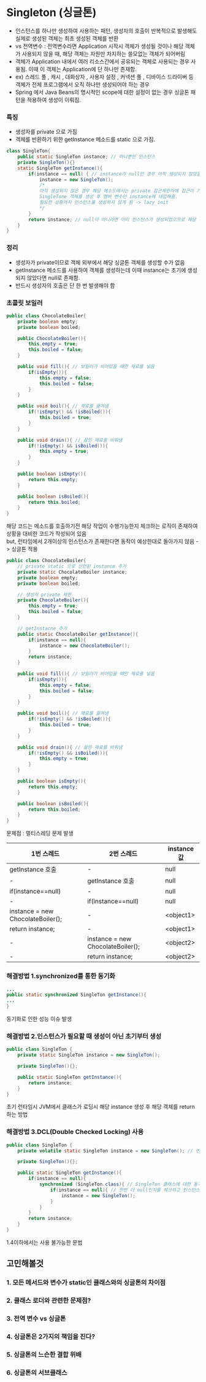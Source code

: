# Singleton (싱글톤)
- 인스턴스를 하나만 생성하여 사용하는 패턴, 생성자의 호출이 반복적으로 발생해도 실제로 생성된 객체는 최초 생성된 객체를 반환
- vs 전역변수 : 전역변수라면 Application 시작시 객체가 생성될 것이나 해당 객체가 사용되지 않을 때, 해당 객체는 자원만 차지하는 쓸모없는 객체가 되어버림
- 객체가 Application 내에서 여러 리소스간에서 공유되는 객체로 사용되는 경우 사용됨. 이때 이 객체는 Application에 단 하나만 존재함.
- ex) 스레드 풀 , 캐시 , 대화상자 , 사용자 설정 , 커넥션 풀 , 디바이스 드라이버 등 객체가 전체 프로그램에서 오직 하나만 생성되어야 하는 경우
- Spring 에서 Java Beans의 명시적인 scope에 대한 설정이 없는 경우 싱글톤 패턴을 적용하여 생성이 이뤄짐.

### 특징
- 생성자를 private 으로 가짐
- 객체를 반환하기 위한 getInstance 메소드를 static 으로 가짐.

```Java 
class SingleTon{
    public static SingleTon instance; // 하나뿐인 인스턴스
    private SingleTon(){}
    static SingleTon getInstance(){
        if(instance == null) { // instance가 null인 경우 아직 생성되지 않았음
            instance = new SingleTon();
            /*
            아직 생성되지 않은 경우 해당 메소드에서는 private 접근제한자에 접근이 가능하므로 생성자를 통해
            SingleTone 객체를 생성 후 멤버 변수인 instance에 대입해줌.
            필요한 상황까지 인스턴스를 생성하지 않게 됨 -> lazy init
            */
        }
        return instance; // null이 아니라면 이미 인스턴스가 생성되었으므로 해당 인스턴스를 반환
    }
}
```
### 정리
 - 생성자가 private이므로 객체 외부에서 해당 싱글톤 객체를 생성할 수가 없음
 - getInstance 메소드를 사용하여 객체를 생성하는데 이때 instance는 초기에 생성되지 않았다면 null로 존재함.
 - 반드시 생성자의 호출은 단 한 번 발생해야 함

### 초콜릿 보일러
``` Java
public class ChocolateBoiler{
    private boolean empty;
    private boolean boiled;

    public ChocolateBoiler(){
        this.empty = true;
        this.boiled = false;
    }

    public void fill(){ // 보일러가 비어있을 때만 재료를 넣음
        if(isEmpty()){
            this.empty = false;
            this.boiled = false;
        }
    }

    public void boil(){ // 재료를 끓여냄
        if(!isEmpty() && !isBoiled()){
            this.boiled = true;
        }
    }

    public void drain(){ // 끓인 재료를 비워냄
        if(!isEmpty() && isBoiled()){
            this.empty = true;
        }
    }

    public boolean isEmpty(){
        return this.empty;
    }

    public boolean isBoiled(){
        return this.boiled;
    }
}
```
해당 코드는 메소드를 호출하기전 해당 작업이 수행가능한지 체크하는 로직이 존재하여 상황을 대비한 코드가 작성되어 있음<br>
but, 런타임에서 2개이상의 인스턴스가 존재한다면 동작이 예상한대로 돌아가지 않음
-> 싱글톤 적용

``` Java
public class ChocolateBoiler{
    // private static 으로 선언된 instance 추가
    private static ChocolateBoiler instance;
    private boolean empty;
    private boolean boiled;

    // 생성자 private 제한
    private ChocolateBoiler(){
        this.empty = true;
        this.boiled = false;
    }

    // getInstacne 추가
    public static ChocolateBoiler getInstance(){
        if(instance == null){
            instance = new ChocolateBoiler();
        }
        return instance;
    }

    public void fill(){ // 보일러가 비어있을 때만 재료를 넣음
        if(isEmpty()){
            this.empty = false;
            this.boiled = false;
        }
    }

    public void boil(){ // 재료를 끓여냄
        if(!isEmpty() && !isBoiled()){
            this.boiled = true;
        }
    }

    public void drain(){ // 끓인 재료를 비워냄
        if(!isEmpty() && isBoiled()){
            this.empty = true;
        }
    }

    public boolean isEmpty(){
        return this.empty;
    }

    public boolean isBoiled(){
        return this.boiled;
    }
}

```

문제점 : 멀티스레딩 문제 발생<br>

|1번 스레드|2번 스레드|instance 값|
|---|---|---|
|getInstance 호출|-|null|
|-|getInstance 호출|null|
|if(instance==null)|-|null|
|-|if(instance==null)|null|
|instance = new ChocolateBoiler();|-|\<object1\>|
|return instance;|-|\<object1\>|
|-|instance = new ChocolateBoiler();|\<object2\>|
|-|return instance;|\<object2\>|

### 해결방법 1.synchronized를 통한 동기화
``` Java
...
public static synchronized SingleTon getInstance(){
...
}
```
동기화로 인한 성능 이슈 발생

### 해결방법 2.인스턴스가 필요할 때 생성이 아닌 초기부터 생성

```Java
public class SingleTon {
    private static SingleTon instance = new SingleTon();

    private SingleTon(){};

    public static SingleTon getInstance(){
        return instance;
    }
}
```
초기 런타임시 JVM에서 클래스가 로딩시 해당 instance 생성 후 해당 객체를 return 하는 방법

### 해결방법 3.DCL(Double Checked Locking) 사용
```Java
public class SingleTon {
    private volatile static SingleTon instance = new SingleTon(); // 변수를 Main Memory에 저장

    private SingleTon(){};

    public static SingleTon getInstance(){
        if(instance == null){
            synchronized (SingleTon.class){ // SingleTon 클래스에 대한 동기화 블록
                if(instance == null){ // 한번 더 null인지를 체크하고 인스턴스 생성
                    instance = new SingleTon();
                }
            }
        }
        return instance;
    }
}
```
1.4이하에서는 사용 불가능한 문법

## 고민해볼것

### 1. 모든 메서드와 변수가 static인 클래스와의 싱글톤의 차이점

### 2. 클래스 로더와 관련한 문제점?

### 3. 전역 변수 vs 싱글톤

### 4. 싱글톤은 2가지의 책임을 진다?

### 5. 싱글톤의 느슨한 결합 위배

### 6. 싱글톤의 서브클래스